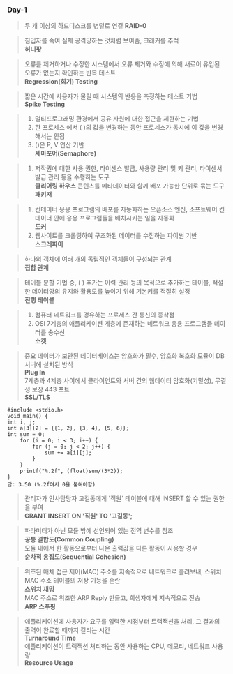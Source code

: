### Day-1

> 두 개 이상의 하드디스크를 병렬로 연결
> __RAID-0__

> 침입자를 속여 실제 공격당하는 것처럼 보여줌, 크래커를 추적   
> __허니팟__

> 오류를 제거하거나 수정한 시스템에서 오류 제거와 수정에 의해 새로이 유입된 오류가 없는지 확인하는 반복 테스트   
> __Regression(회기) Testing__

> 짧은 시간에 사용자가 물릴 때 시스템의 반응을 측정하는 테스트 기법   
> __Spike Testing__

> 1. 멀티프로그래밍 환경에서 공유 자원에 대한 접근을 제한하는 기법   
> 2. 한 프로세스 에서 ( )의 값을 변경하는 동안 프로세스가 동시에 이 값을 변경해서는 안됨   
> 3. ()은 P, V 연산 기반  
> __세마포어(Semaphore)__

> 1. 저작권에 대한 사용 권한, 라이센스 발급, 사용량 관리 및 키 관리, 라이센서 발급 관리 등을 수행하는 도구   
> __클리어링 하우스__
> 콘텐츠를 메타데이터와 함께 배포 가능한 단위로 묶는 도구   
> __패키저__

> 1. 컨테이너 응용 프로그램의 배포를 자동화하는 오픈소스 엔진, 소프트웨어 컨테이너 안에 응용 프로그램들을 배치시키는 일을 자동화   
> __도커__
> 2. 웹사이트를 크롤링하여 구조화된 데이터를 수집하는 파이썬 기반  
> __스크레파이__

> 하나의 객체에 여러 개의 독립적인 객체들이 구성되는 관계   
> __집합 관계__

> 테이블 분할 기법 중, ( ) 추가는 이력 관리 등의 목적으로 추가하는 테이블, 적절한 데이터양의 유지와 활용도를 높이기 위해 기본키를 적절히 설정   
> __진행 테이블__

> 1. 컴퓨터 네트워크를 경유하는 프로세스 간 통신의 종착점   
> 2. OSI 7계층의 애플리케이션 계층에 존재하는 네트워크 응용 프로그램들 데이터를 송수신   
> __소켓__

> 중요 데이터가 보관된 데이터베이스는 암호화가 필수, 암호화 복호화 모듈이 DB서버에 설치된 방식   
> __Plug In__   
> 7계층과 4계층 사이에서 클라이언트와 서버 간의 웹데이터 암호화(기밀성), 무결성 보장 443 포트   
> __SSL/TLS__

```
#include <stdio.h>
void main() {
int i, j;
int a[3][2] = {{1, 2}, {3, 4}, {5, 6}};
int sum = 0;
    for (i = 0; i < 3; i++) {
        for (j = 0; j < 2; j++) {
            sum += a[i][j];
        }
    }
    printf("%.2f", (float)sum/(3*2));
}
답: 3.50 (%.2f여서 0을 붙혀야함)
```

> 관리자가 인사담당자 고길동에게 '직원' 테이블에 대해 INSERT 할 수 있는 권한을 부여      
> __GRANT INSERT ON '직원' TO '고길동';__
 
> 파라미터가 아닌 모듈 밖에 선언되어 있는 전역 변수를 참조   
> __공통 결합도(Common Coupling)__    
> 모듈 내에서 한 활동으로부터 나온 출력값을 다른 활동이 사용할 경우   
> __순차적 응집도(Sequential Cohesion)__

> 위조된 매체 접근 제어(MAC) 주소를 지속적으로 네트워크로 흘려보내, 스위치 MAC 주소 테이블의 저장 기능을 혼란   
> __스위치 재밍__   
> MAC 주소로 위조한 ARP Reply 만들고, 희생자에게 지속적으로 전송   
> __ARP 스푸핑__

> 애플리케이션에 사용자가 요구를 입력한 시점부터 트랙잭션을 처리, 그 결과의 출력이 완료할 때까지 걸리는 시간   
> __Turnaround Time__   
> 애플리케이션이 트랙잭션 처리하는 동안 사용하는 CPU, 메모리, 네트워크 사용량   
> __Resource Usage__
 
